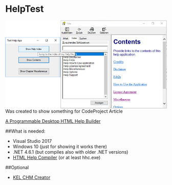 # HelpTest

<img src="https://github.com/avogelba/HelpTest/blob/master/Screenshot.jpg"
 alt="Screenshot" title="Screenshot" align="right" />





 

Was created to show something for CodeProject Article
	
[A Programmable Desktop HTML Help Builder](https://www.codeproject.com/Articles/1233450/A-Programmable-Desktop-HTML-Help-Builder)

##What is needed:

- Visual Studio 2017
- Windows 10 (just for showing it works there)
- .NET 4.6.1 (but compiles also with older .NET versions)
- [HTML Help Compiler](https://www.microsoft.com/en-us/download/details.aspx?id=21138)
(or at least hhc.exe)

##Optional

- [KEL CHM Creator](https://dumah7.wordpress.com/2009/02/17/kel-chm-creator-v-1-4-0-0/)
